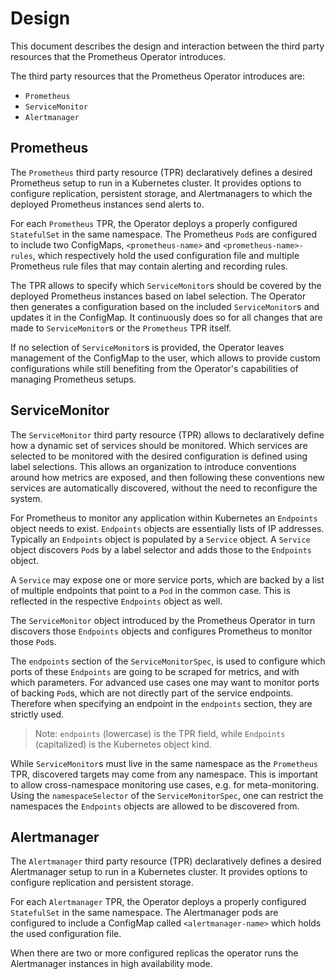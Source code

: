 # Design

This document describes the design and interaction between the third party resources that the Prometheus Operator introduces.

The third party resources that the Prometheus Operator introduces are:

* `Prometheus`
* `ServiceMonitor`
* `Alertmanager`

## Prometheus

The `Prometheus` third party resource (TPR) declaratively defines a desired Prometheus setup to run in a Kubernetes cluster. It provides options to configure replication, persistent storage, and Alertmanagers to which the deployed Prometheus instances send alerts to.

For each `Prometheus` TPR, the Operator deploys a properly configured `StatefulSet` in the same namespace. The Prometheus `Pod`s are configured to include two ConfigMaps, `<prometheus-name>` and `<prometheus-name>-rules`, which respectively hold the used configuration file and multiple Prometheus rule files that may contain alerting and recording rules. 

The TPR allows to specify which `ServiceMonitor`s should be covered by the deployed Prometheus instances based on label selection. The Operator then generates a configuration based on the included `ServiceMonitor`s and updates it in the ConfigMap. It continuously does so for all changes that are made to `ServiceMonitor`s or the `Prometheus` TPR itself.

If no selection of `ServiceMonitor`s is provided, the Operator leaves management of the ConfigMap to the user, which allows to provide custom configurations while still benefiting from the Operator's capabilities of managing Prometheus setups.

## ServiceMonitor

The `ServiceMonitor` third party resource (TPR) allows to declaratively define how a dynamic set of services should be monitored. Which services are selected to be monitored with the desired configuration is defined using label selections. This allows an organization to introduce conventions around how metrics are exposed, and then following these conventions new services are automatically discovered, without the need to reconfigure the system.

For Prometheus to monitor any application within Kubernetes an `Endpoints` object needs to exist. `Endpoints` objects are essentially lists of IP addresses. Typically an `Endpoints` object is populated by a `Service` object. A `Service` object discovers `Pod`s by a label selector and adds those to the `Endpoints` object.

A `Service` may expose one or more service ports, which are backed by a list of multiple endpoints that point to a `Pod` in the common case. This is reflected in the respective `Endpoints` object as well.

The `ServiceMonitor` object introduced by the Prometheus Operator in turn discovers those `Endpoints` objects and configures Prometheus to monitor those `Pod`s.

The `endpoints` section of the `ServiceMonitorSpec`, is used to configure which ports of these `Endpoints` are going to be scraped for metrics, and with which parameters. For advanced use cases one may want to monitor ports of backing `Pod`s, which are not directly part of the service endpoints. Therefore when specifying an endpoint in the `endpoints` section, they are strictly used.

> Note: `endpoints` (lowercase) is the TPR field, while `Endpoints` (capitalized) is the Kubernetes object kind.

While `ServiceMonitor`s must live in the same namespace as the `Prometheus` TPR, discovered targets may come from any namespace. This is important to allow cross-namespace monitoring use cases, e.g. for meta-monitoring. Using the `namespaceSelector` of the `ServiceMonitorSpec`, one can restrict the namespaces the `Endpoints` objects are allowed to be discovered from.

## Alertmanager

The `Alertmanager` third party resource (TPR) declaratively defines a desired Alertmanager setup to run in a Kubernetes cluster. It provides options to configure replication and persistent storage.

For each `Alertmanager` TPR, the Operator deploys a properly configured `StatefulSet` in the same namespace. The Alertmanager pods are configured to include a ConfigMap called `<alertmanager-name>` which holds the used configuration file.

When there are two or more configured replicas the operator runs the Alertmanager instances in high availability mode.
